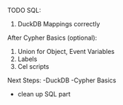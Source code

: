 TODO SQL:
1. DuckDB Mappings correctly

After Cypher Basics (optional):
1. Union for Object, Event Variables
2. Labels
3. Cel scripts

Next Steps:
-DuckDB
-Cypher Basics
- clean up SQL part